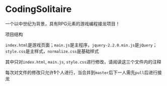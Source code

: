 # CodingSolitaire
一个以中世纪为背景，具有RPG元素的游戏编程接龙项目！

项目结构

`index.html`是游戏页面；`main.js`是主程序，`jquery-2.2.0.min.js`是`jQuery`；`style.css`是主样式，`normalize.css`是基础样式

其中只对`index.html`, `main.js`, `style.css`进行修改，请阅读这三个文件内的注释

每次对文件的修改只允许**1**个人进行，当合并到`master`后下一人需先`pull`后进行接龙
